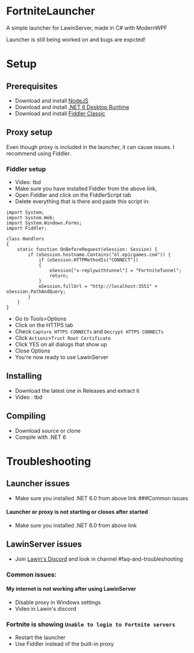 # FortniteLauncher
A simple launcher for LawinServer, made in C# with ModernWPF

Launcher is still being worked on and bugs are expcted!

# Setup
## Prerequisites
- Download and install [NodeJS](https://nodejs.org/en/download/)
- Download and install [.NET 6 Desktop Runtime](https://dotnet.microsoft.com/en-us/download/dotnet/6.0)
- Download and install [Fiddler Classic](https://www.telerik.com/download/fiddler)
## Proxy setup
Even though proxy is included in the launcher, it can cause issues. I recommend using Fiddler.
### Fiddler setup
- Video: tbd
- Make sure you have installed Fiddler from the above link,
- Open Fiddler and click on the FiddlerScript tab
- Delete everything that is there and paste this script in:
```
import System;
import System.Web;
import System.Windows.Forms;
import Fiddler;

class Handlers
{ 
    static function OnBeforeRequest(oSession: Session) {
        if (oSession.hostname.Contains("ol.epicgames.com")) {
            if (oSession.HTTPMethodIs("CONNECT"))
            {
                oSession["x-replywithtunnel"] = "FortniteTunnel";
                return;
            }
            oSession.fullUrl = "http://localhost:3551" + oSession.PathAndQuery;
        }
    }
}
```
- Go to Tools>Options
- Click on the HTTPS tab
- Check `Capture HTTPS CONNECTs` and `Decrypt HTTPS CONNECTs`
- Click `Actions`>`Trust Root Certificate`
- Click YES on all dialogs that show up
- Close Options
- You're now ready to use LawinServer

## Installing
- Download the latest one in Releases and extract it
- Video : tbd

## Compiling
- Download source or clone
- Compile with .NET 6

# Troubleshooting
## Launcher issues
- Make sure you installed .NET 6.0 from above link
###Common issues
#### Launcher or proxy is not starting or closes after started
- Make sure you installed .NET 6.0 from above link


## LawinServer issues
- Join [Lawin's Discord](https://discord.gg/AtXKh4rZCt) and look in channel #faq-and-troubleshooting
### Common issues:
#### My internet is not working after using LawinServer
- Disable proxy in Windows settings
- Video in Lawin's discord
### Fortnite is showing `Unable to login to Fortnite servers`
- Restart the launcher
- Use Fiddler instead of the built-in proxy
